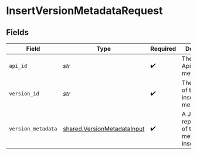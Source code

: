 # InsertVersionMetadataRequest


## Fields

| Field                                                                      | Type                                                                       | Required                                                                   | Description                                                                |
| -------------------------------------------------------------------------- | -------------------------------------------------------------------------- | -------------------------------------------------------------------------- | -------------------------------------------------------------------------- |
| `api_id`                                                                   | *str*                                                                      | :heavy_check_mark:                                                         | The ID of the Api to insert metadata for.                                  |
| `version_id`                                                               | *str*                                                                      | :heavy_check_mark:                                                         | The version ID of the Api to insert metadata for.                          |
| `version_metadata`                                                         | [shared.VersionMetadataInput](../../models/shared/versionmetadatainput.md) | :heavy_check_mark:                                                         | A JSON representation of the metadata to insert.                           |